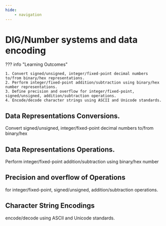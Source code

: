 ```yaml
---
hide:
    - navigation
---
```

# DIG/Number systems and data encoding

??? info "Learning Outcomes"

    1. Convert signed/unsigned, integer/fixed-point decimal numbers to/from binary/hex representations.
    2. Perform integer/fixed-point addition/subtraction using binary/hex number representations.
    3. Define precision and overflow for integer/fixed-point, signed/unsigned, addition/subtraction operations.
    4. Encode/decode character strings using ASCII and Unicode standards.

## Data Representations Conversions.

Convert signed/unsigned, integer/fixed-point decimal numbers to/from binary/hex 

## Data Representations Operations.

Perform integer/fixed-point addition/subtraction using binary/hex number 

## Precision and overflow of Operations

for integer/fixed-point, signed/unsigned, addition/subtraction operations.

## Character String Encodings

encode/decode using ASCII and Unicode standards.